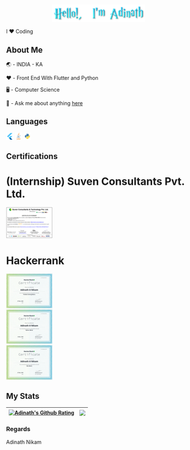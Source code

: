 <p align="center"><img width="50%" src="./assets/gh-adinath-readme.png"/></p>

I ❤ Coding


## About Me

🌏 - INDIA - KA

❤️ - Front End With Flutter and Python

🖥 - Computer Science

💬 - Ask me about anything [here](https://github.com/adinath-nikam/adinath-nikam/issues)


## Languages

<code><img height="20" src="https://raw.githubusercontent.com/github/explore/80688e429a7d4ef2fca1e82350fe8e3517d3494d/topics/flutter/flutter.png"></code>
<code><img height="20" src="https://raw.githubusercontent.com/github/explore/80688e429a7d4ef2fca1e82350fe8e3517d3494d/topics/java/java.png"></code>
<code><img height="20" src="https://raw.githubusercontent.com/github/explore/80688e429a7d4ef2fca1e82350fe8e3517d3494d/topics/python/python.png"></code>

## Certifications

# (Internship) Suven Consultants Pvt. Ltd.

<img width="25%" src="./assets/suven_internship_cetificate.png"/>

# Hackerrank

<div class="row">
  <div class="column">
    <img width="25%" src="./assets/hackerrank_1.png"/>
  </div>
  <div class="column">
    <img width="25%" src="./assets/hackerrank_2.png"/>
  </div>
  <div class="column">
    <img width="25%" src="./assets/hackerrank_3.png"/>
  </div>
</div>


## My Stats

| <a href="https://github.com/adinath-nikam/github-readme-stats"><img align="center" src="https://github-readme-stats.vercel.app/api?username=adinath-nikam&show_icons=true&include_all_commits=true&theme=buefy&hide_border=true" alt="Adinath's Github Rating" /></a> | <a href="https://github.com/adinath-nikam/github-readme-stats"><img align="center" src="https://github-readme-stats.vercel.app/api/top-langs/?username=adinath-nikam&layout=compact&theme=buefy&hide_border=true" /></a> |
| ------------- | ------------- |


### Regards

Adinath Nikam
